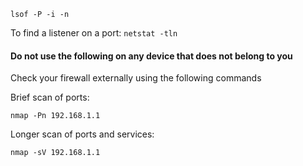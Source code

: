
`lsof -P -i -n`

To find a listener on a port:
`netstat -tln`


#### Do not use the following on any device that does not belong to you
Check your firewall externally using the following commands

Brief scan of ports:

`nmap -Pn 192.168.1.1`

Longer scan of ports and services:

`nmap -sV 192.168.1.1`